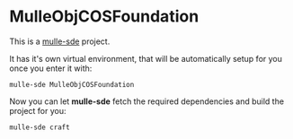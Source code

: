 # MulleObjCOSFoundation

This is a [mulle-sde](https://mulle-sde.github.io/) project.

It has it's own virtual environment, that will be automatically setup for you
once you enter it with:

```
mulle-sde MulleObjCOSFoundation
```

Now you can let **mulle-sde** fetch the required dependencies and build the 
project for you:

```
mulle-sde craft
```
